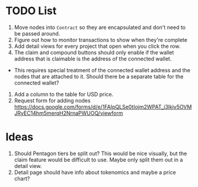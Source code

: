# TODO List
1. Move nodes into `Contract` so they are encapsulated and don't need to be passed around.
1. Figure out how to monitor transactions to show when they're complete
1. Add detail views for every project that open when you click the row.
1. The claim and compound buttons should only enable if the wallet address that is claimable is the address of the connected wallet.
  * This requires special treatment of the connected wallet address and the nodes that are attached to it. Should there be a separate table for the connected wallet?
1. Add a column to the table for USD price.
1. Request form for adding nodes https://docs.google.com/forms/d/e/1FAIpQLSe0tIojm2WPAT_i3lkiv5OVMJRyEC14hm5merqH2NrnaPWUOQ/viewform

# Ideas
1. Should Pentagon tiers be split out? This would be nice visually, but the claim feature would be difficult to use. Maybe only split them out in a detail view.
1. Detail page should have info about tokenomics and maybe a price chart?
